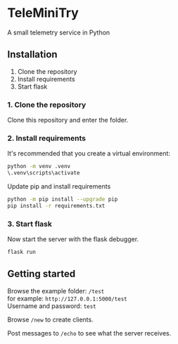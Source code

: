 # TeleMiniTry
A small telemetry service in Python

## Installation

1. Clone the repository
2. Install requirements
3. Start flask

### 1. Clone the repository
Clone this repository and enter the folder.

### 2. Install requirements
It's recommended that you create a virtual environment:

``` bash
python -m venv .venv
\.venv\scripts\activate
```

Update pip and install requirements
```bash
python -m pip install --upgrade pip
pip install -r requirements.txt
```

### 3. Start flask
Now start the server with the flask debugger.

```bash
flask run
```

## Getting started
Browse the example folder: `/test`\
for example: `http://127.0.0.1:5000/test`\
Username and password: `test`

Browse `/new` to create clients.

Post messages to `/echo` to see what the server receives.